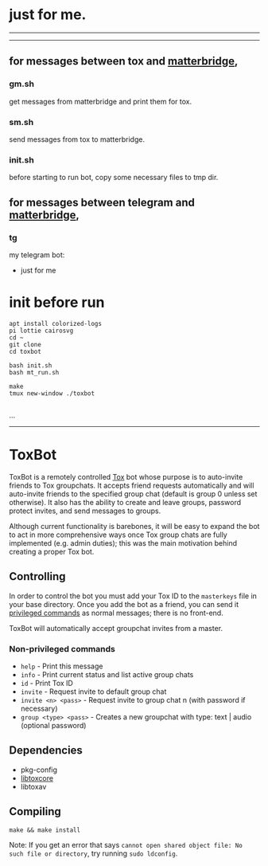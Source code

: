 
# just for me.


----
----


## for messages between tox and [matterbridge](https://github.com/42wim/matterbridge/wiki/Api),

### gm.sh
get messages from matterbridge and print them for tox.


### sm.sh
send messages from tox to matterbridge.


### init.sh
before starting to run bot, copy some necessary files to tmp dir.



## for messages between telegram and [matterbridge](https://github.com/42wim/matterbridge/wiki/Api),

### tg
my telegram bot:

- just for me


# init before run

```
apt install colorized-logs
pi lottie cairosvg
cd ~
git clone
cd toxbot

bash init.sh
bash mt_run.sh

make
tmux new-window ./toxbot


```


...





----

# ToxBot
ToxBot is a remotely controlled [Tox](https://tox.chat) bot whose purpose is to auto-invite friends to Tox groupchats. It accepts friend requests automatically and will auto-invite friends to the specified group chat (default is group 0 unless set otherwise). It also has the ability to create and leave groups, password protect invites, and send messages to groups.

Although current functionality is barebones, it will be easy to expand the bot to act in more comprehensive ways once Tox group chats are fully implemented (e.g. admin duties); this was the main motivation behind creating a proper Tox bot.

## Controlling
In order to control the bot you must add your Tox ID to the `masterkeys` file in your base directory. Once you add the bot as a friend, you can send it [privileged commands](https://github.com/JFreegman/ToxBot/blob/master/commands.txt) as normal messages; there is no front-end.

ToxBot will automatically accept groupchat invites from a master.

### Non-privileged commands
* `help` - Print this message
* `info` - Print current status and list active group chats
* `id` - Print Tox ID
* `invite` - Request invite to default group chat
* `invite <n> <pass>` - Request invite to group chat n (with password if necessary)
* `group <type> <pass>` - Creates a new groupchat with type: text | audio (optional password)

## Dependencies
* pkg-config
* [libtoxcore](https://github.com/toktok/c-toxcore)
* libtoxav

## Compiling
`make && make install`

Note: If you get an error that says `cannot open shared object file: No such file or directory`, try running `sudo ldconfig`.
